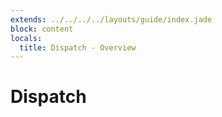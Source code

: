 ```yaml
---
extends: ../../../../layouts/guide/index.jade
block: content
locals:
  title: Dispatch - Overview
---
```


# Dispatch
